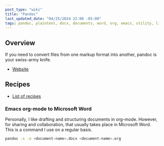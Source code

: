 ```yaml
---
post_type: "wiki" 
title: "Pandoc"
last_updated_date: "04/25/2024 22:00 -05:00"
tags: pandoc, plaintext, docx, documents, word, org, emacs, utility, linux
---
```


## Overview

If you need to convert files from one markup format into another, pandoc is your swiss-army knife.

- [Website](https://pandoc.org/)

## Recipes

- [List of recipes](https://pandoc.org/demos.html)

### Emacs org-mode to Microsoft Word

Personally, I like drafting and structuring documents in org-mode. However, for sharing and collaboration, that usually takes place in Microsoft Word. This is a command I use on a regular basis.

```bash
pandoc -s -o <document-name>.docx <document-name>.org
```